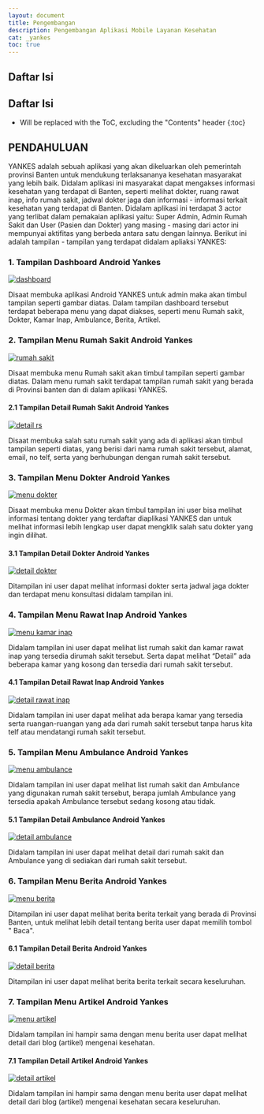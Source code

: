 ```yaml
---
layout: document
title: Pengembangan
description: Pengembangan Aplikasi Mobile Layanan Kesehatan
cat: _yankes
toc: true
---
```



## Daftar Isi

## Daftar Isi
* Will be replaced with the ToC, excluding the "Contents" header
{:toc}

## PENDAHULUAN

YANKES adalah sebuah aplikasi yang akan dikeluarkan oleh pemerintah provinsi Banten untuk mendukung terlaksananya kesehatan masyarakat yang lebih baik. Didalam aplikasi ini masyarakat dapat mengakses informasi kesehatan yang terdapat di Banten, seperti melihat dokter, ruang rawat inap, info rumah sakit, jadwal dokter jaga dan informasi - informasi terkait kesehatan yang terdapat di Banten.
Didalam aplikasi ini terdapat 3 actor yang terlibat dalam pemakaian aplikasi yaitu: Super Admin, Admin Rumah Sakit dan User (Pasien dan Dokter) yang masing - masing dari actor ini mempunyai aktifitas yang berbeda antara satu dengan lainnya.
Berikut ini adalah tampilan - tampilan yang terdapat didalam apliaksi YANKES:

### 1.	Tampilan Dashboard Android Yankes

[![dashboard](../images/yankes/pengembangan/android-dashboard-yankes.png)](../images/yankes/pengembangan/android-dashboard-yankes.png)

Disaat membuka aplikasi Android YANKES untuk admin maka akan timbul tampilan seperti gambar diatas. Dalam tampilan dashboard tersebut terdapat beberapa menu yang dapat diakses, seperti menu Rumah sakit, Dokter, Kamar Inap, Ambulance, Berita, Artikel.

### 2.	Tampilan Menu Rumah Sakit Android Yankes

[![rumah sakit](../images/yankes/pengembangan/android-menu-rs.png)](../images/yankes/pengembangan/android-menu-rs.png)

Disaat membuka menu Rumah sakit  akan timbul tampilan seperti gambar diatas. Dalam menu rumah sakit terdapat tampilan rumah sakit yang berada di Provinsi banten dan di dalam aplikasi YANKES.

#### 2.1 Tampilan Detail Rumah Sakit Android Yankes

[![detail rs](../images/yankes/pengembangan/android-detail-rs.png)](../images/yankes/pengembangan/android-detail-rs.png)

Disaat membuka salah satu rumah sakit yang ada di aplikasi akan timbul tampilan seperti diatas, yang berisi dari nama rumah sakit tersebut, alamat, email, no telf, serta yang berhubungan dengan rumah sakit tersebut.

### 3.	Tampilan Menu Dokter Android Yankes


[![menu dokter](../images/yankes/pengembangan/android-menu-dokter.png)](../images/yankes/pengembangan/android-menu-dokter.png)

Disaat membuka  menu Dokter akan timbul tampilan ini user bisa melihat informasi tentang dokter yang terdaftar diaplikasi YANKES dan untuk melihat informasi lebih lengkap user dapat mengklik salah satu dokter yang ingin dilihat.

#### 3.1 Tampilan Detail Dokter Android Yankes

[![detail dokter](../images/yankes/pengembangan/android-detail-dokter.png)](../images/yankes/pengembangan/android-detail-dokter.png)

Ditampilan ini user dapat melihat informasi dokter serta jadwal jaga dokter dan terdapat menu konsultasi didalam tampilan ini.

### 4.	Tampilan Menu Rawat Inap Android Yankes

[![menu kamar inap](../images/yankes/pengembangan/android-menu-rawat-inap.png)](../images/yankes/pengembangan/android-menu-rawat-inap.png)

Didalam tampilan ini user dapat melihat list rumah sakit dan kamar rawat inap yang tersedia dirumah sakit tersebut. Serta dapat melihat “Detail” ada beberapa kamar yang kosong dan tersedia dari rumah sakit tersebut.

#### 4.1 Tampilan Detail Rawat Inap Android Yankes

[![detail rawat inap](../images/yankes/pengembangan/android-detail-rawat-inap.png)](../images/yankes/pengembangan/android-detail-rawat-inap.png)

Didalam tampilan ini user dapat melihat ada berapa kamar yang tersedia serta ruangan-ruangan yang ada dari rumah sakit tersebut tanpa harus kita telf atau mendatangi rumah sakit tersebut.

### 5. Tampilan Menu Ambulance Android Yankes

[![menu ambulance](../images/yankes/pengembangan/android-menu-ambulance.png)](../images/yankes/pengembangan/android-menu-ambulance.png)

Didalam tampilan ini user dapat melihat list rumah sakit dan Ambulance yang digunakan rumah sakit tersebut, berapa jumlah Ambulance yang tersedia apakah Ambulance tersebut sedang kosong atau tidak.

#### 5.1 Tampilan Detail Ambulance Android Yankes

[![detail ambulance](../images/yankes/pengembangan/android-detail-ambulance.png)](../images/yankes/pengembangan/android-detail-ambulance.png)

Didalam tampilan ini user dapat melihat detail dari rumah sakit dan Ambulance yang di sediakan dari rumah sakit tersebut.

### 6.  Tampilan Menu Berita Android Yankes

[![menu berita](../images/yankes/pengembangan/android-menu-berita.png)](../images/yankes/pengembangan/android-menu-berita.png)

Ditampilan ini user dapat melihat berita berita terkait yang berada di Provinsi Banten, untuk melihat lebih detail tentang berita user dapat memilih tombol " Baca".

#### 6.1 Tampilan Detail Berita Android Yankes

[![detail berita](../images/yankes/pengembangan/android-detail-berita.png)](../images/yankes/pengembangan/android-detail-berita.png)

Ditampilan ini user dapat melihat berita berita terkait secara keseluruhan.

### 7.	Tampilan Menu Artikel Android Yankes

[![menu artikel](../images/yankes/pengembangan/android-menu-artikel.png)](../images/yankes/pengembangan/android-menu-artikel.png)

Didalam tampilan ini hampir sama dengan menu berita user dapat melihat detail dari blog (artikel) mengenai kesehatan.

#### 7.1 Tampilan Detail Artikel Android Yankes

[![detail artikel](../images/yankes/pengembangan/android-detail-artikel.png)](../images/yankes/pengembangan/android-detail-artikel.png)

Didalam tampilan ini hampir sama dengan menu berita user dapat melihat detail dari blog (artikel) mengenai kesehatan secara keseluruhan.
